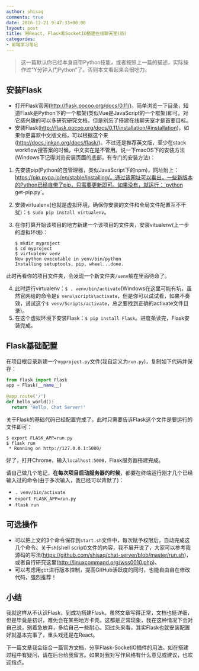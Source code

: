 ```yaml
---
author: shisaq
comments: true
date: 2016-12-21 9:47:33+00:00
layout: post
title: 用React, Flask和SocketIO搭建在线聊天室(四)
categories:
- 前端学习笔记
---
```


> 这一篇默认你已经本身自带Python技能，或者按照上一篇的描述，实际操作过“Y分钟入门Python”了。否则本文看起来会很吃力。
 
## 安装Flask

 * 打开Flask官网(http://flask.pocoo.org/docs/0.11/)。简单浏览一下目录，知道Flask是Python下的一个框架(类似Vue是JavaScript的一个框架)即可。对它感兴趣的可以多研究研究文档，但是别忘了搭建在线聊天室才是首要目标。
 * 安装Flask(http://flask.pocoo.org/docs/0.11/installation/#installation)。如果你更喜欢中文版文档，可以根据这个来(http://docs.jinkan.org/docs/flask/)。不过还是推荐英文版，至少在stack workflow搜答案的时候，中文实在是不管用。说一下macOS下的安装方法(Windows下记得浏览安装页面的底部，有专门的安装方法)：
  1. 先安装pip(Python的包管理器，类似JavaScript下的npm)，网址附上：https://pip.pypa.io/en/stable/installing/。通过该网址可以看出，一些新版本的Python已经自带了pip，只需要更新即可。如果没有，就运行：`python get-pip.py`。
  2. 安装virtualenv(也就是虚拟环境，确保你安装的文件和全局文件配置互不干扰)：`$ sudo pip install virtualenv`。
  3. 在你打算开始该项目的地方新建一个该项目的文件夹，安装vitualenv(上一步的虚拟环境)：

     ```
     $ mkdir myproject
     $ cd myproject
     $ virtualenv venv
     New python executable in venv/bin/python
     Installing setuptools, pip, wheel...done.
     ```

此时再看你的项目文件夹，会发现一个新文件夹`/venv`躺在里面待命了。

  4. 此时运行virtualenv：`$ . venv/bin/activate`(Windows在这里可能有坑，虽然官网给的命令是`$ venv\scripts\activate`，但是你可以试试看，如果不奏效，试试这个`$ venv/Scripts/activate`，总之要找到正确的activate文件目录)。
  5. 在这个虚拟环境下安装Flask：`$ pip install Flask`。进度条读完，Flask安装完成。

## Flask基础配置

在项目根目录新建一个`myproject.py`文件(我自定义为`run.py`)，复制如下代码并保存：

```python
from flask import Flask
app = Flask(__name__)
    
@app.route('/')
def hello_world():
  return 'Hello, Chat Server!'
```

关于Flask的基础代码已经配置完成了。此时只需要告诉Flask这个文件是要运行的文件即可：

```
$ export FLASK_APP=run.py
$ flask run
 * Running on http://127.0.0.1:5000/
```

好了，打开Chrome，输入`localhost:5000`，Flask服务器搭建完成。

请自己做几个笔记，**在每次项目启动服务器的时候**，都要在终端运行刚才几个已经输入过的命令(由于多次输入，我已经可以背默了)：

* `. venv/bin/activate`
* `export FLASK_APP=run.py`
* `flask run`

## 可选操作

* 可以把上文的3个命令保存到`start.sh`文件中，每次赋予权限后，自动完成这几个命令。关于`sh`(shell script)文件的内容，我不展开说了，大家可以参考我源码的写法(https://github.com/shisaq/chat-server/blob/master/run.sh)，或者自行研究这里(http://linuxcommand.org/wss0010.php)。
* 可以考虑用`git`进行版本控制，提高GitHub活跃度的同时，也能自由自在修改代码，强烈推荐！

## 小结

我就这样从不认识Flask，到成功搭建Flask。虽然文章写得正常，文档也挺详细，但是毕竟是初识，难免会在某些地方卡壳。这都是正常现象，我在这种情况下会对自己说，别着急放弃，多给自己一些耐心。回过头来看，其实Flask也就安装配置好就基本完事了，重头戏还是在React。

下一篇文章我会结合一篇官方文档，分享Flask-SocketIO插件的用法。如在搭建过程中有疑问，请在后台给我留言。如果对我对写作风格有什么意见或建议，也欢迎指点。